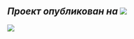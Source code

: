 *Проект опубликован на*    <a target="_blank" href="https://infostart.ru/1c/articles/2190404/"><img style="border:0px;" src="https://infostart.ru/bitrix/templates/sandbox_empty/assets/tpl/abo/img/logo.svg"></a>
-------------------------------------------------------------

<a target="_new" href="https://timeweb.cloud/?i=118883"><img style="border:0px;" src="https://wm.timeweb.ru/images/posters/728x90/728x90-5.jpg"></a>

